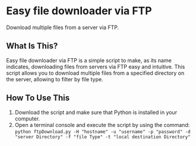 # Easy file downloader via FTP
Download multiple files from a server via FTP.

What Is This?
-------------

Easy file downloader via FTP is a simple script to make, as its name indicates, downloading files from servers via FTP easy and intuitive. This script allows you to download multiple files from a specified directory on the server, allowing to filter by file type.

How To Use This
---------------

1. Download the script and make sure that Python is installed in your computer.
2. Open a terminal console and execute the script by using the command:
 ``` python ftpDownload.py -H "hostname" -u "username" -p "password" -d "server Directory" -f "file Type" -t "local destination Directory" ```

